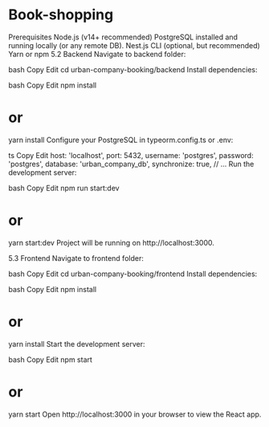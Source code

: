 # Book-shopping

Prerequisites
Node.js (v14+ recommended)
PostgreSQL installed and running locally (or any remote DB).
Nest.js CLI (optional, but recommended)
Yarn or npm
5.2 Backend
Navigate to backend folder:

bash
Copy
Edit
cd urban-company-booking/backend
Install dependencies:

bash
Copy
Edit
npm install
# or
yarn install
Configure your PostgreSQL in typeorm.config.ts or .env:

ts
Copy
Edit
host: 'localhost',
port: 5432,
username: 'postgres',
password: 'postgres',
database: 'urban_company_db',
synchronize: true,
// ...
Run the development server:

bash
Copy
Edit
npm run start:dev
# or
yarn start:dev
Project will be running on http://localhost:3000.

5.3 Frontend
Navigate to frontend folder:

bash
Copy
Edit
cd urban-company-booking/frontend
Install dependencies:

bash
Copy
Edit
npm install
# or
yarn install
Start the development server:

bash
Copy
Edit
npm start
# or
yarn start
Open http://localhost:3000 in your browser to view the React app.
